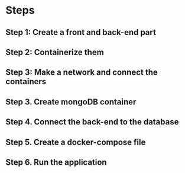 # Steps

## Step 1: Create a front and back-end part
## Step 2: Containerize them
## Step 3: Make a network and connect the containers
## Step 3. Create mongoDB container
## Step 4. Connect the back-end to the database
## Step 5. Create a docker-compose file
## Step 6. Run the application
